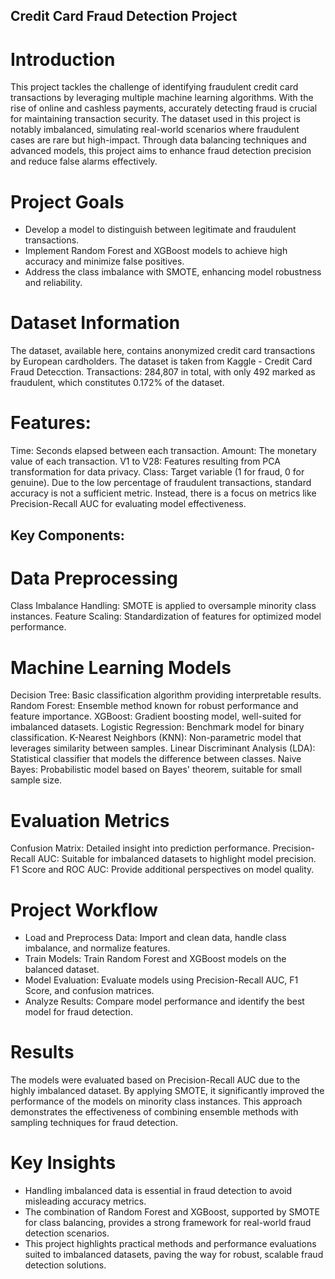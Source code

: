 ## Credit Card Fraud Detection Project
# Introduction
This project tackles the challenge of identifying fraudulent credit card transactions by leveraging multiple machine learning algorithms. With the rise of online and cashless payments, accurately detecting fraud is crucial for maintaining transaction security. The dataset used in this project is notably imbalanced, simulating real-world scenarios where fraudulent cases are rare but high-impact. Through data balancing techniques and advanced models, this project aims to enhance fraud detection precision and reduce false alarms effectively.

# Project Goals
- Develop a model to distinguish between legitimate and fraudulent transactions.
- Implement Random Forest and XGBoost models to achieve high accuracy and minimize false positives.
- Address the class imbalance with SMOTE, enhancing model robustness and reliability.

# Dataset Information
The dataset, available here, contains anonymized credit card transactions by European cardholders. The dataset is taken from Kaggle - Credit Card Fraud Detecction.
Transactions: 284,807 in total, with only 492 marked as fraudulent, which constitutes 0.172% of the dataset.

# Features:
Time: Seconds elapsed between each transaction.
Amount: The monetary value of each transaction.
V1 to V28: Features resulting from PCA transformation for data privacy.
Class: Target variable (1 for fraud, 0 for genuine).
Due to the low percentage of fraudulent transactions, standard accuracy is not a sufficient metric. Instead, there is a focus on metrics like Precision-Recall AUC for evaluating model effectiveness.

## Key Components:
# Data Preprocessing
Class Imbalance Handling: SMOTE is applied to oversample minority class instances.
Feature Scaling: Standardization of features for optimized model performance.

# Machine Learning Models
Decision Tree: Basic classification algorithm providing interpretable results.
Random Forest: Ensemble method known for robust performance and feature importance.
XGBoost: Gradient boosting model, well-suited for imbalanced datasets.
Logistic Regression: Benchmark model for binary classification.
K-Nearest Neighbors (KNN): Non-parametric model that leverages similarity between samples.
Linear Discriminant Analysis (LDA): Statistical classifier that models the difference between classes.
Naive Bayes: Probabilistic model based on Bayes' theorem, suitable for small sample size.

# Evaluation Metrics
Confusion Matrix: Detailed insight into prediction performance.
Precision-Recall AUC: Suitable for imbalanced datasets to highlight model precision.
F1 Score and ROC AUC: Provide additional perspectives on model quality.

# Project Workflow
- Load and Preprocess Data: Import and clean data, handle class imbalance, and normalize features.
- Train Models: Train Random Forest and XGBoost models on the balanced dataset.
- Model Evaluation: Evaluate models using Precision-Recall AUC, F1 Score, and confusion matrices.
- Analyze Results: Compare model performance and identify the best model for fraud detection.

# Results
The models were evaluated based on Precision-Recall AUC due to the highly imbalanced dataset. By applying SMOTE, it significantly improved the performance of the models on minority class instances. This approach demonstrates the effectiveness of combining ensemble methods with sampling techniques for fraud detection.

# Key Insights
- Handling imbalanced data is essential in fraud detection to avoid misleading accuracy metrics.
- The combination of Random Forest and XGBoost, supported by SMOTE for class balancing, provides a strong framework for real-world fraud detection scenarios.
- This project highlights practical methods and performance evaluations suited to imbalanced datasets, paving the way for robust, scalable fraud detection solutions.
